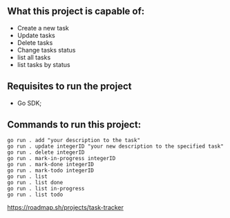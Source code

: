 ## What this project is capable of:
* Create a new task
* Update tasks
* Delete tasks
* Change tasks status
* list all tasks
* list tasks by status

## Requisites to run the project
 * Go SDK;

## Commands to run this project:
```
go run . add "your description to the task" 
go run . update integerID "your new description to the specified task"
go run . delete integerID
go run . mark-in-progress integerID
go run . mark-done integerID
go run . mark-todo integerID
go run . list
go run . list done
go run . list in-progress
go run . list todo
```

https://roadmap.sh/projects/task-tracker
